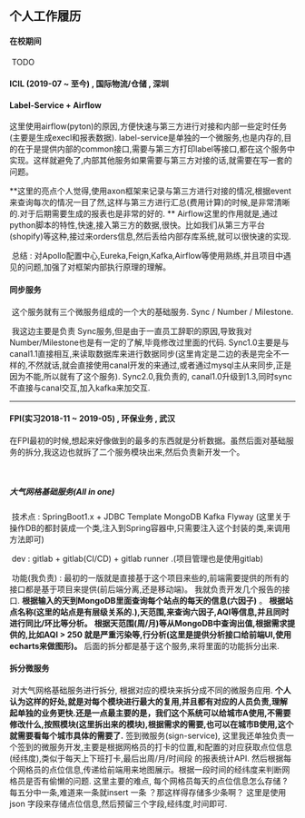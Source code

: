 ## 								个人工作履历



####  在校期间

​	TODO



####  ICIL (2019-07 ~ 至今) ,  国际物流/仓储 ,  深圳

####    Label-Service + Airflow

​	 	这里使用airflow(pyton)的原因,方便快速与第三方进行对接和内部一些定时任务(主要是生成execl和报表数据).   label-service是单独的一个微服务,也是内存的,目的在于是提供内部的common接口,需要与第三方打印label等接口,都在这个服务中实现。这样就避免了,内部其他服务如果需要与第三方对接的话,就需要在写一套的问题。

​         **这里的亮点个人觉得,使用axon框架来记录与第三方进行对接的情况,根据event来查询每次的情况一目了然,这样与第三方进行汇总(费用计算)的时候,是非常清晰的.对于后期需要生成的报表也是非常的好的. **  Airflow这里的作用就是,通过python脚本的特性,快速,接入第三方的数据,很快。比如我们从第三方平台(shopify)等这种,接过来orders信息,然后丢给内部存库系统,就可以很快速的实现.

​        总结 :  对Apollo配置中心,Eureka,Feign,Kafka,Airflow等使用熟练,并且项目中遇见的问题,加强了对框架内部执行原理的理解。



####   同步服务

​	  这个服务就有三个微服务组成的一个大的基础服务. Sync / Number / Milestone.

​      我这边主要是负责 Sync服务,但是由于一直员工辞职的原因,导致我对Number/Milestone也是有一定的了解,毕竟修改过里面的代码. Sync1.0主要是与canal1.1直接相互,来读取数据库来进行数据同步(这里肯定是二边的表是完全不一样的,不然就话,就会直接使用canal开发的来通过,或者通过mysql主从来同步,正是因为不能,所以就有了这个服务).  Sync2.0,我负责的, canal1.0升级到1.3,同时sync不直接与canal交互,加入kafka来加交互. 

------



####  FPI(实习2018-11  ~  2019-05) , 环保业务 , 武汉

​		在FPI最初的时候,想起来好像做到的最多的东西就是分析数据。虽然后面对基础服务的拆分,我这边也就拆了二个服务模块出来,然后负责新开发一个。

​		

##### 	 大气网格基础服务(All in one)

​	 技术点 :  SpringBoot1.x + JDBC Template  MongoDB  Kafka Flyway  (这里关于操作DB的都封装成一个类,注入到Spring容器中,只需要注入这个封装的类,来调用方法即可)

​	dev : gitlab + gitlab(CI/CD) + gitlab runner .(项目管理也是使用gitlab)		

​	功能(我负责) : 最初的一版就是直接基于这个项目来些的,前端需要提供的所有的接口都是基于项目来提供(前后端分离,还是移动端)。 我就负责开发几个报告的接口.  **根据输入的天到MongoDB里面查询每个站点的每天的信息(六因子)** 。 **根据站点名称(这里的站点是有层级关系的.),天范围,来查询六因子,AQI等信息,并且同时进行同比/环比等分析。**   **根据天范围(周/月)等从MongoDB中查询出值,根据需求提供的,比如AQI > 250 就是严重污染等,行分析(这里是提供分析接口给前端UI,使用echarts来做图形)。** 后面的拆分都是基于这个服务,来将里面的功能拆分出来.



####  拆分微服务

​    对大气网格基础服务进行拆分, 根据对应的模块来拆分成不同的微服务应用. **个人认为这样的好处,就是对每个模块进行最大的复用,并且都有对应的人员负责,理解起单独的业务更快.还是一点最主要的是，我们这个系统可以给城市A使用,不需要修改什么,按照模块(这里拆出来的模块),根据需求的需要,也可以在城市B使用,这个就需要看每个城市具体的需要了.**     签到微服务(sign-service), 这里我还单独负责一个签到的微服务开发,主要是根据网格员的打卡的位置,和配置的对应获取点位信息(经纬度),类似于每天上下班打卡,最后出周/月/时间段 的报表统计API. 然后根据每个网格员的点位信息,传递给前端用来地图展示。根据一段时间的经纬度来判断网格员是否有偷懒的问题. 这里主要的难点, 每个网格员每天的点位信息怎么存储 ?  每五分中一条,难道来一条就insert 一条 ？那这样得存储多少条啊？ 这里是使用 json 字段来存储点位信息,然后预留三个字段,经纬度,时间即可.